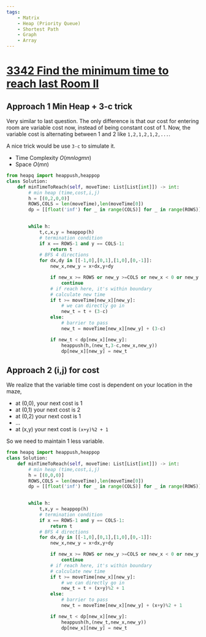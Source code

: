 ```yaml
---
tags:
    - Matrix
    - Heap (Priority Queue)
    - Shortest Path
    - Graph
    - Array
---
```


# [3342 Find the minimum time to reach last Room II](https://leetcode.com/problems/find-minimum-time-to-reach-last-room-ii/description/)



## Approach 1 Min Heap + 3-c trick

Very similar to last question. The only difference is that our cost for entering room are variable cost now, instead of being constant cost of 1. Now, the variable cost is alternating between 1 and 2 like `1,2,1,2,1,2,...`.

A nice trick would be use `3-c` to simulate it.


- Time Complexity $O(mnlogmn)$
- Space $O(mn)$

```python
from heapq import heappush,heappop
class Solution:
    def minTimeToReach(self, moveTime: List[List[int]]) -> int:
        # min heap (time,cost,i,j)
        h = [(0,2,0,0)]
        ROWS,COLS = len(moveTime),len(moveTime[0])
        dp = [[float('inf') for _ in range(COLS)] for _ in range(ROWS)]
        

        while h:
            t,c,x,y = heappop(h)
            # termination condition
            if x == ROWS-1 and y == COLS-1:
                return t
            # BFS 4 directions
            for dx,dy in [[-1,0],[0,1],[1,0],[0,-1]]:
                new_x,new_y = x+dx,y+dy

                if new_x >= ROWS or new_y >=COLS or new_x < 0 or new_y < 0:
                    continue                
                # if reach here, it's within boundary
                # calculate new time
                if t >= moveTime[new_x][new_y]:
                    # we can directly go in
                    new_t = t + (3-c)
                else:
                    # barrier to pass
                    new_t = moveTime[new_x][new_y] + (3-c)

                if new_t < dp[new_x][new_y]:
                    heappush(h,(new_t,3-c,new_x,new_y))
                    dp[new_x][new_y] = new_t
```

## Approach 2 (i,j) for cost

We realize that the variable time cost is dependent on your location in the maze,

- at (0,0), your next cost is 1
- at (0,1) your next cost is 2
- at (0,2) your next cost is 1
- ...
- at (x,y) your next cost is `(x+y)%2 + 1`

So we need to maintain 1 less variable.

```python
from heapq import heappush,heappop
class Solution:
    def minTimeToReach(self, moveTime: List[List[int]]) -> int:
        # min heap (time,cost,i,j)
        h = [(0,0,0)]
        ROWS,COLS = len(moveTime),len(moveTime[0])
        dp = [[float('inf') for _ in range(COLS)] for _ in range(ROWS)]
        

        while h:
            t,x,y = heappop(h)
            # termination condition
            if x == ROWS-1 and y == COLS-1:
                return t
            # BFS 4 directions
            for dx,dy in [[-1,0],[0,1],[1,0],[0,-1]]:
                new_x,new_y = x+dx,y+dy

                if new_x >= ROWS or new_y >=COLS or new_x < 0 or new_y < 0:
                    continue                
                # if reach here, it's within boundary
                # calculate new time
                if t >= moveTime[new_x][new_y]:
                    # we can directly go in
                    new_t = t + (x+y)%2 + 1
                else:
                    # barrier to pass
                    new_t = moveTime[new_x][new_y] + (x+y)%2 + 1

                if new_t < dp[new_x][new_y]:
                    heappush(h,(new_t,new_x,new_y))
                    dp[new_x][new_y] = new_t
```